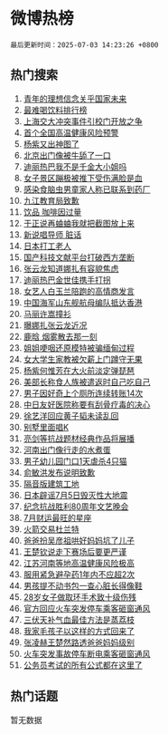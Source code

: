# 微博热榜

`最后更新时间：2025-07-03 14:23:26 +0800`

## 热门搜索

1. [青年的理想信念关乎国家未来](https://m.weibo.cn/search?containerid=100103type%3D1%26t%3D10%26q%3D%23%E9%9D%92%E5%B9%B4%E7%9A%84%E7%90%86%E6%83%B3%E4%BF%A1%E5%BF%B5%E5%85%B3%E4%B9%8E%E5%9B%BD%E5%AE%B6%E6%9C%AA%E6%9D%A5%23&stream_entry_id=51&isnewpage=1&extparam=seat%3D1%26q%3D%2523%25E9%259D%2592%25E5%25B9%25B4%25E7%259A%2584%25E7%2590%2586%25E6%2583%25B3%25E4%25BF%25A1%25E5%25BF%25B5%25E5%2585%25B3%25E4%25B9%258E%25E5%259B%25BD%25E5%25AE%25B6%25E6%259C%25AA%25E6%259D%25A5%2523%26stream_entry_id%3D51%26dgr%3D0%26pos%3D0%26filter_type%3Drealtimehot%26cate%3D10103%26c_type%3D51%26display_time%3D1751523805%26pre_seqid%3D175152380561101917881107)
1. [最难喝饮料排行榜](https://m.weibo.cn/search?containerid=100103type%3D1%26t%3D10%26q%3D%E6%9C%80%E9%9A%BE%E5%96%9D%E9%A5%AE%E6%96%99%E6%8E%92%E8%A1%8C%E6%A6%9C&stream_entry_id=31&isnewpage=1&extparam=seat%3D1%26filter_type%3Drealtimehot%26band_rank%3D1%26flag%3D2%26lcate%3D5001%26cate%3D5001%26q%3D%25E6%259C%2580%25E9%259A%25BE%25E5%2596%259D%25E9%25A5%25AE%25E6%2596%2599%25E6%258E%2592%25E8%25A1%258C%25E6%25A6%259C%26stream_entry_id%3D31%26dgr%3D0%26realpos%3D1%26c_type%3D31%26pos%3D0%26display_time%3D1751523805%26pre_seqid%3D175152380561101917881107)
1. [上海交大冲突事件引校门开放之争](https://m.weibo.cn/search?containerid=100103type%3D1%26t%3D10%26q%3D%23%E4%B8%8A%E6%B5%B7%E4%BA%A4%E5%A4%A7%E5%86%B2%E7%AA%81%E4%BA%8B%E4%BB%B6%E5%BC%95%E6%A0%A1%E9%97%A8%E5%BC%80%E6%94%BE%E4%B9%8B%E4%BA%89%23&stream_entry_id=31&isnewpage=1&extparam=seat%3D1%26filter_type%3Drealtimehot%26band_rank%3D2%26flag%3D1%26lcate%3D5001%26cate%3D5001%26q%3D%2523%25E4%25B8%258A%25E6%25B5%25B7%25E4%25BA%25A4%25E5%25A4%25A7%25E5%2586%25B2%25E7%25AA%2581%25E4%25BA%258B%25E4%25BB%25B6%25E5%25BC%2595%25E6%25A0%25A1%25E9%2597%25A8%25E5%25BC%2580%25E6%2594%25BE%25E4%25B9%258B%25E4%25BA%2589%2523%26stream_entry_id%3D31%26dgr%3D0%26realpos%3D2%26c_type%3D31%26pos%3D1%26display_time%3D1751523805%26pre_seqid%3D175152380561101917881107)
1. [首个全国高温健康风险预警](https://m.weibo.cn/search?containerid=100103type%3D1%26t%3D10%26q%3D%23%E9%A6%96%E4%B8%AA%E5%85%A8%E5%9B%BD%E9%AB%98%E6%B8%A9%E5%81%A5%E5%BA%B7%E9%A3%8E%E9%99%A9%E9%A2%84%E8%AD%A6%23&stream_entry_id=31&isnewpage=1&extparam=seat%3D1%26filter_type%3Drealtimehot%26band_rank%3D3%26flag%3D0%26lcate%3D5001%26cate%3D5001%26q%3D%2523%25E9%25A6%2596%25E4%25B8%25AA%25E5%2585%25A8%25E5%259B%25BD%25E9%25AB%2598%25E6%25B8%25A9%25E5%2581%25A5%25E5%25BA%25B7%25E9%25A3%258E%25E9%2599%25A9%25E9%25A2%2584%25E8%25AD%25A6%2523%26stream_entry_id%3D31%26dgr%3D0%26realpos%3D3%26c_type%3D31%26pos%3D2%26display_time%3D1751523805%26pre_seqid%3D175152380561101917881107)
1. [杨紫又出神图了](https://m.weibo.cn/search?containerid=100103type%3D1%26t%3D10%26q%3D%E6%9D%A8%E7%B4%AB%E5%8F%88%E5%87%BA%E7%A5%9E%E5%9B%BE%E4%BA%86&stream_entry_id=31&isnewpage=1&extparam=seat%3D1%26filter_type%3Drealtimehot%26band_rank%3D4%26flag%3D1%26lcate%3D5001%26cate%3D5001%26q%3D%25E6%259D%25A8%25E7%25B4%25AB%25E5%258F%2588%25E5%2587%25BA%25E7%25A5%259E%25E5%259B%25BE%25E4%25BA%2586%26stream_entry_id%3D31%26dgr%3D0%26realpos%3D4%26c_type%3D31%26pos%3D3%26display_time%3D1751523805%26pre_seqid%3D175152380561101917881107)
1. [北京出门像被牛舔了一口](https://m.weibo.cn/search?containerid=100103type%3D1%26t%3D10%26q%3D%23%E5%8C%97%E4%BA%AC%E5%87%BA%E9%97%A8%E5%83%8F%E8%A2%AB%E7%89%9B%E8%88%94%E4%BA%86%E4%B8%80%E5%8F%A3%23&stream_entry_id=31&isnewpage=1&extparam=seat%3D1%26filter_type%3Drealtimehot%26band_rank%3D5%26flag%3D2%26lcate%3D5001%26cate%3D5001%26q%3D%2523%25E5%258C%2597%25E4%25BA%25AC%25E5%2587%25BA%25E9%2597%25A8%25E5%2583%258F%25E8%25A2%25AB%25E7%2589%259B%25E8%2588%2594%25E4%25BA%2586%25E4%25B8%2580%25E5%258F%25A3%2523%26stream_entry_id%3D31%26dgr%3D0%26realpos%3D5%26c_type%3D31%26pos%3D4%26display_time%3D1751523805%26pre_seqid%3D175152380561101917881107)
1. [迪丽热巴我不是千金大小姐吗](https://m.weibo.cn/search?containerid=100103type%3D1%26t%3D10%26q%3D%23%E8%BF%AA%E4%B8%BD%E7%83%AD%E5%B7%B4%E6%88%91%E4%B8%8D%E6%98%AF%E5%8D%83%E9%87%91%E5%A4%A7%E5%B0%8F%E5%A7%90%E5%90%97%23&stream_entry_id=31&isnewpage=1&extparam=seat%3D1%26filter_type%3Drealtimehot%26band_rank%3D6%26flag%3D1%26lcate%3D5001%26cate%3D5001%26q%3D%2523%25E8%25BF%25AA%25E4%25B8%25BD%25E7%2583%25AD%25E5%25B7%25B4%25E6%2588%2591%25E4%25B8%258D%25E6%2598%25AF%25E5%258D%2583%25E9%2587%2591%25E5%25A4%25A7%25E5%25B0%258F%25E5%25A7%2590%25E5%2590%2597%2523%26stream_entry_id%3D31%26dgr%3D0%26realpos%3D6%26c_type%3D31%26pos%3D5%26display_time%3D1751523805%26pre_seqid%3D175152380561101917881107)
1. [女子景区蹦极被推下受伤满脸是血](https://m.weibo.cn/search?containerid=100103type%3D1%26t%3D10%26q%3D%23%E5%A5%B3%E5%AD%90%E6%99%AF%E5%8C%BA%E8%B9%A6%E6%9E%81%E8%A2%AB%E6%8E%A8%E4%B8%8B%E5%8F%97%E4%BC%A4%E6%BB%A1%E8%84%B8%E6%98%AF%E8%A1%80%23&stream_entry_id=31&isnewpage=1&extparam=seat%3D1%26filter_type%3Drealtimehot%26band_rank%3D7%26flag%3D0%26lcate%3D5001%26cate%3D5001%26q%3D%2523%25E5%25A5%25B3%25E5%25AD%2590%25E6%2599%25AF%25E5%258C%25BA%25E8%25B9%25A6%25E6%259E%2581%25E8%25A2%25AB%25E6%258E%25A8%25E4%25B8%258B%25E5%258F%2597%25E4%25BC%25A4%25E6%25BB%25A1%25E8%2584%25B8%25E6%2598%25AF%25E8%25A1%2580%2523%26stream_entry_id%3D31%26dgr%3D0%26realpos%3D7%26c_type%3D31%26pos%3D6%26display_time%3D1751523805%26pre_seqid%3D175152380561101917881107)
1. [感染食脑虫男童家人称已联系到药厂](https://m.weibo.cn/search?containerid=100103type%3D1%26t%3D10%26q%3D%23%E6%84%9F%E6%9F%93%E9%A3%9F%E8%84%91%E8%99%AB%E7%94%B7%E7%AB%A5%E5%AE%B6%E4%BA%BA%E7%A7%B0%E5%B7%B2%E8%81%94%E7%B3%BB%E5%88%B0%E8%8D%AF%E5%8E%82%23&stream_entry_id=31&isnewpage=1&extparam=seat%3D1%26filter_type%3Drealtimehot%26band_rank%3D8%26flag%3D1%26lcate%3D5001%26cate%3D5001%26q%3D%2523%25E6%2584%259F%25E6%259F%2593%25E9%25A3%259F%25E8%2584%2591%25E8%2599%25AB%25E7%2594%25B7%25E7%25AB%25A5%25E5%25AE%25B6%25E4%25BA%25BA%25E7%25A7%25B0%25E5%25B7%25B2%25E8%2581%2594%25E7%25B3%25BB%25E5%2588%25B0%25E8%258D%25AF%25E5%258E%2582%2523%26stream_entry_id%3D31%26dgr%3D0%26realpos%3D8%26c_type%3D31%26pos%3D7%26display_time%3D1751523805%26pre_seqid%3D175152380561101917881107)
1. [九江教育局致歉](https://m.weibo.cn/search?containerid=100103type%3D1%26t%3D10%26q%3D%23%E4%B9%9D%E6%B1%9F%E6%95%99%E8%82%B2%E5%B1%80%E8%87%B4%E6%AD%89%23&stream_entry_id=31&isnewpage=1&extparam=seat%3D1%26filter_type%3Drealtimehot%26band_rank%3D9%26flag%3D0%26lcate%3D5001%26cate%3D5001%26q%3D%2523%25E4%25B9%259D%25E6%25B1%259F%25E6%2595%2599%25E8%2582%25B2%25E5%25B1%2580%25E8%2587%25B4%25E6%25AD%2589%2523%26stream_entry_id%3D31%26dgr%3D0%26realpos%3D9%26c_type%3D31%26pos%3D8%26display_time%3D1751523805%26pre_seqid%3D175152380561101917881107)
1. [饮品 咖啡因过量](https://m.weibo.cn/search?containerid=100103type%3D1%26t%3D10%26q%3D%E9%A5%AE%E5%93%81+%E5%92%96%E5%95%A1%E5%9B%A0%E8%BF%87%E9%87%8F&stream_entry_id=31&isnewpage=1&extparam=seat%3D1%26filter_type%3Drealtimehot%26band_rank%3D10%26flag%3D0%26lcate%3D5001%26cate%3D5001%26q%3D%25E9%25A5%25AE%25E5%2593%2581%2520%25E5%2592%2596%25E5%2595%25A1%25E5%259B%25A0%25E8%25BF%2587%25E9%2587%258F%26stream_entry_id%3D31%26dgr%3D0%26realpos%3D10%26c_type%3D31%26pos%3D9%26display_time%3D1751523805%26pre_seqid%3D175152380561101917881107)
1. [于正说再蛐蛐我就把截图放上来](https://m.weibo.cn/search?containerid=100103type%3D1%26t%3D10%26q%3D%23%E4%BA%8E%E6%AD%A3%E8%AF%B4%E5%86%8D%E8%9B%90%E8%9B%90%E6%88%91%E5%B0%B1%E6%8A%8A%E6%88%AA%E5%9B%BE%E6%94%BE%E4%B8%8A%E6%9D%A5%23&stream_entry_id=31&isnewpage=1&extparam=seat%3D1%26filter_type%3Drealtimehot%26band_rank%3D11%26flag%3D1%26lcate%3D5001%26cate%3D5001%26q%3D%2523%25E4%25BA%258E%25E6%25AD%25A3%25E8%25AF%25B4%25E5%2586%258D%25E8%259B%2590%25E8%259B%2590%25E6%2588%2591%25E5%25B0%25B1%25E6%258A%258A%25E6%2588%25AA%25E5%259B%25BE%25E6%2594%25BE%25E4%25B8%258A%25E6%259D%25A5%2523%26stream_entry_id%3D31%26dgr%3D0%26realpos%3D11%26c_type%3D31%26pos%3D10%26display_time%3D1751523805%26pre_seqid%3D175152380561101917881107)
1. [新说唱导师 脏话](https://m.weibo.cn/search?containerid=100103type%3D1%26t%3D10%26q%3D%E6%96%B0%E8%AF%B4%E5%94%B1%E5%AF%BC%E5%B8%88+%E8%84%8F%E8%AF%9D&stream_entry_id=31&isnewpage=1&extparam=seat%3D1%26filter_type%3Drealtimehot%26band_rank%3D12%26flag%3D2%26lcate%3D5001%26cate%3D5001%26q%3D%25E6%2596%25B0%25E8%25AF%25B4%25E5%2594%25B1%25E5%25AF%25BC%25E5%25B8%2588%2520%25E8%2584%258F%25E8%25AF%259D%26stream_entry_id%3D31%26dgr%3D0%26realpos%3D12%26c_type%3D31%26pos%3D11%26display_time%3D1751523805%26pre_seqid%3D175152380561101917881107)
1. [日本打工老人](https://m.weibo.cn/search?containerid=100103type%3D1%26t%3D10%26q%3D%E6%97%A5%E6%9C%AC%E6%89%93%E5%B7%A5%E8%80%81%E4%BA%BA&stream_entry_id=31&isnewpage=1&extparam=seat%3D1%26filter_type%3Drealtimehot%26band_rank%3D13%26flag%3D1%26lcate%3D5001%26cate%3D5001%26q%3D%25E6%2597%25A5%25E6%259C%25AC%25E6%2589%2593%25E5%25B7%25A5%25E8%2580%2581%25E4%25BA%25BA%26stream_entry_id%3D31%26dgr%3D0%26realpos%3D13%26c_type%3D31%26pos%3D12%26display_time%3D1751523805%26pre_seqid%3D175152380561101917881107)
1. [国产科技文献平台打破西方垄断](https://m.weibo.cn/search?containerid=100103type%3D1%26t%3D10%26q%3D%23%E5%9B%BD%E4%BA%A7%E7%A7%91%E6%8A%80%E6%96%87%E7%8C%AE%E5%B9%B3%E5%8F%B0%E6%89%93%E7%A0%B4%E8%A5%BF%E6%96%B9%E5%9E%84%E6%96%AD%23&stream_entry_id=31&isnewpage=1&extparam=seat%3D1%26filter_type%3Drealtimehot%26band_rank%3D14%26flag%3D1%26lcate%3D5001%26cate%3D5001%26q%3D%2523%25E5%259B%25BD%25E4%25BA%25A7%25E7%25A7%2591%25E6%258A%2580%25E6%2596%2587%25E7%258C%25AE%25E5%25B9%25B3%25E5%258F%25B0%25E6%2589%2593%25E7%25A0%25B4%25E8%25A5%25BF%25E6%2596%25B9%25E5%259E%2584%25E6%2596%25AD%2523%26stream_entry_id%3D31%26dgr%3D0%26realpos%3D14%26c_type%3D31%26pos%3D13%26display_time%3D1751523805%26pre_seqid%3D175152380561101917881107)
1. [张云龙知道娜扎有容貌焦虑](https://m.weibo.cn/search?containerid=100103type%3D1%26t%3D10%26q%3D%23%E5%BC%A0%E4%BA%91%E9%BE%99%E7%9F%A5%E9%81%93%E5%A8%9C%E6%89%8E%E6%9C%89%E5%AE%B9%E8%B2%8C%E7%84%A6%E8%99%91%23&stream_entry_id=31&isnewpage=1&extparam=seat%3D1%26filter_type%3Drealtimehot%26band_rank%3D15%26flag%3D1%26lcate%3D5001%26cate%3D5001%26q%3D%2523%25E5%25BC%25A0%25E4%25BA%2591%25E9%25BE%2599%25E7%259F%25A5%25E9%2581%2593%25E5%25A8%259C%25E6%2589%258E%25E6%259C%2589%25E5%25AE%25B9%25E8%25B2%258C%25E7%2584%25A6%25E8%2599%2591%2523%26stream_entry_id%3D31%26dgr%3D0%26realpos%3D15%26c_type%3D31%26pos%3D14%26display_time%3D1751523805%26pre_seqid%3D175152380561101917881107)
1. [迪丽热巴金世佳携手打拐](https://m.weibo.cn/search?containerid=100103type%3D1%26t%3D10%26q%3D%23%E8%BF%AA%E4%B8%BD%E7%83%AD%E5%B7%B4%E9%87%91%E4%B8%96%E4%BD%B3%E6%90%BA%E6%89%8B%E6%89%93%E6%8B%90%23&stream_entry_id=31&isnewpage=1&extparam=seat%3D1%26filter_type%3Drealtimehot%26band_rank%3D16%26flag%3D1%26lcate%3D5001%26cate%3D5001%26q%3D%2523%25E8%25BF%25AA%25E4%25B8%25BD%25E7%2583%25AD%25E5%25B7%25B4%25E9%2587%2591%25E4%25B8%2596%25E4%25BD%25B3%25E6%2590%25BA%25E6%2589%258B%25E6%2589%2593%25E6%258B%2590%2523%26stream_entry_id%3D31%26dgr%3D0%26realpos%3D16%26c_type%3D31%26pos%3D15%26display_time%3D1751523805%26pre_seqid%3D175152380561101917881107)
1. [女艺人白玉兰陪跑的高情商发言](https://m.weibo.cn/search?containerid=100103type%3D1%26t%3D10%26q%3D%E5%A5%B3%E8%89%BA%E4%BA%BA%E7%99%BD%E7%8E%89%E5%85%B0%E9%99%AA%E8%B7%91%E7%9A%84%E9%AB%98%E6%83%85%E5%95%86%E5%8F%91%E8%A8%80&stream_entry_id=31&isnewpage=1&extparam=seat%3D1%26filter_type%3Drealtimehot%26band_rank%3D17%26flag%3D1%26lcate%3D5001%26cate%3D5001%26q%3D%25E5%25A5%25B3%25E8%2589%25BA%25E4%25BA%25BA%25E7%2599%25BD%25E7%258E%2589%25E5%2585%25B0%25E9%2599%25AA%25E8%25B7%2591%25E7%259A%2584%25E9%25AB%2598%25E6%2583%2585%25E5%2595%2586%25E5%258F%2591%25E8%25A8%2580%26stream_entry_id%3D31%26dgr%3D0%26realpos%3D17%26c_type%3D31%26pos%3D16%26display_time%3D1751523805%26pre_seqid%3D175152380561101917881107)
1. [中国海军山东舰航母编队抵达香港](https://m.weibo.cn/search?containerid=100103type%3D1%26t%3D10%26q%3D%23%E4%B8%AD%E5%9B%BD%E6%B5%B7%E5%86%9B%E5%B1%B1%E4%B8%9C%E8%88%B0%E8%88%AA%E6%AF%8D%E7%BC%96%E9%98%9F%E6%8A%B5%E8%BE%BE%E9%A6%99%E6%B8%AF%23&stream_entry_id=31&isnewpage=1&extparam=seat%3D1%26filter_type%3Drealtimehot%26band_rank%3D18%26flag%3D0%26lcate%3D5001%26cate%3D5001%26q%3D%2523%25E4%25B8%25AD%25E5%259B%25BD%25E6%25B5%25B7%25E5%2586%259B%25E5%25B1%25B1%25E4%25B8%259C%25E8%2588%25B0%25E8%2588%25AA%25E6%25AF%258D%25E7%25BC%2596%25E9%2598%259F%25E6%258A%25B5%25E8%25BE%25BE%25E9%25A6%2599%25E6%25B8%25AF%2523%26stream_entry_id%3D31%26dgr%3D0%26realpos%3D18%26c_type%3D31%26pos%3D17%26display_time%3D1751523805%26pre_seqid%3D175152380561101917881107)
1. [马丽许嵩撞衫](https://m.weibo.cn/search?containerid=100103type%3D1%26t%3D10%26q%3D%23%E9%A9%AC%E4%B8%BD%E8%AE%B8%E5%B5%A9%E6%92%9E%E8%A1%AB%23&stream_entry_id=31&isnewpage=1&extparam=seat%3D1%26filter_type%3Drealtimehot%26band_rank%3D19%26flag%3D1%26lcate%3D5001%26cate%3D5001%26q%3D%2523%25E9%25A9%25AC%25E4%25B8%25BD%25E8%25AE%25B8%25E5%25B5%25A9%25E6%2592%259E%25E8%25A1%25AB%2523%26stream_entry_id%3D31%26dgr%3D0%26realpos%3D19%26c_type%3D31%26pos%3D18%26display_time%3D1751523805%26pre_seqid%3D175152380561101917881107)
1. [曝娜扎张云龙近况](https://m.weibo.cn/search?containerid=100103type%3D1%26t%3D10%26q%3D%23%E6%9B%9D%E5%A8%9C%E6%89%8E%E5%BC%A0%E4%BA%91%E9%BE%99%E8%BF%91%E5%86%B5%23&stream_entry_id=31&isnewpage=1&extparam=seat%3D1%26filter_type%3Drealtimehot%26band_rank%3D20%26flag%3D2%26lcate%3D5001%26cate%3D5001%26q%3D%2523%25E6%259B%259D%25E5%25A8%259C%25E6%2589%258E%25E5%25BC%25A0%25E4%25BA%2591%25E9%25BE%2599%25E8%25BF%2591%25E5%2586%25B5%2523%26stream_entry_id%3D31%26dgr%3D0%26realpos%3D20%26c_type%3D31%26pos%3D19%26display_time%3D1751523805%26pre_seqid%3D175152380561101917881107)
1. [鹿晗 烟雾散去那一刻](https://m.weibo.cn/search?containerid=100103type%3D1%26t%3D10%26q%3D%E9%B9%BF%E6%99%97+%E7%83%9F%E9%9B%BE%E6%95%A3%E5%8E%BB%E9%82%A3%E4%B8%80%E5%88%BB&stream_entry_id=31&isnewpage=1&extparam=seat%3D1%26filter_type%3Drealtimehot%26band_rank%3D21%26flag%3D1%26lcate%3D5001%26cate%3D5001%26q%3D%25E9%25B9%25BF%25E6%2599%2597%2520%25E7%2583%259F%25E9%259B%25BE%25E6%2595%25A3%25E5%258E%25BB%25E9%2582%25A3%25E4%25B8%2580%25E5%2588%25BB%26stream_entry_id%3D31%26dgr%3D0%26realpos%3D21%26c_type%3D31%26pos%3D20%26display_time%3D1751523805%26pre_seqid%3D175152380561101917881107)
1. [姐姐哽咽还原模特被骗缅甸过程](https://m.weibo.cn/search?containerid=100103type%3D1%26t%3D10%26q%3D%23%E5%A7%90%E5%A7%90%E5%93%BD%E5%92%BD%E8%BF%98%E5%8E%9F%E6%A8%A1%E7%89%B9%E8%A2%AB%E9%AA%97%E7%BC%85%E7%94%B8%E8%BF%87%E7%A8%8B%23&stream_entry_id=31&isnewpage=1&extparam=seat%3D1%26filter_type%3Drealtimehot%26band_rank%3D22%26flag%3D1%26lcate%3D5001%26cate%3D5001%26q%3D%2523%25E5%25A7%2590%25E5%25A7%2590%25E5%2593%25BD%25E5%2592%25BD%25E8%25BF%2598%25E5%258E%259F%25E6%25A8%25A1%25E7%2589%25B9%25E8%25A2%25AB%25E9%25AA%2597%25E7%25BC%2585%25E7%2594%25B8%25E8%25BF%2587%25E7%25A8%258B%2523%26stream_entry_id%3D31%26dgr%3D0%26realpos%3D22%26c_type%3D31%26pos%3D21%26display_time%3D1751523805%26pre_seqid%3D175152380561101917881107)
1. [女大学生家教被欠薪上门蹲守无果](https://m.weibo.cn/search?containerid=100103type%3D1%26t%3D10%26q%3D%23%E5%A5%B3%E5%A4%A7%E5%AD%A6%E7%94%9F%E5%AE%B6%E6%95%99%E8%A2%AB%E6%AC%A0%E8%96%AA%E4%B8%8A%E9%97%A8%E8%B9%B2%E5%AE%88%E6%97%A0%E6%9E%9C%23&stream_entry_id=31&isnewpage=1&extparam=seat%3D1%26filter_type%3Drealtimehot%26band_rank%3D23%26flag%3D1%26lcate%3D5001%26cate%3D5001%26q%3D%2523%25E5%25A5%25B3%25E5%25A4%25A7%25E5%25AD%25A6%25E7%2594%259F%25E5%25AE%25B6%25E6%2595%2599%25E8%25A2%25AB%25E6%25AC%25A0%25E8%2596%25AA%25E4%25B8%258A%25E9%2597%25A8%25E8%25B9%25B2%25E5%25AE%2588%25E6%2597%25A0%25E6%259E%259C%2523%26stream_entry_id%3D31%26dgr%3D0%26realpos%3D23%26c_type%3D31%26pos%3D22%26display_time%3D1751523805%26pre_seqid%3D175152380561101917881107)
1. [杨紫何惟芳在大火前淡定弹琵琶](https://m.weibo.cn/search?containerid=100103type%3D1%26t%3D10%26q%3D%23%E6%9D%A8%E7%B4%AB%E4%BD%95%E6%83%9F%E8%8A%B3%E5%9C%A8%E5%A4%A7%E7%81%AB%E5%89%8D%E6%B7%A1%E5%AE%9A%E5%BC%B9%E7%90%B5%E7%90%B6%23&stream_entry_id=31&isnewpage=1&extparam=seat%3D1%26filter_type%3Drealtimehot%26band_rank%3D24%26flag%3D1%26lcate%3D5001%26cate%3D5001%26q%3D%2523%25E6%259D%25A8%25E7%25B4%25AB%25E4%25BD%2595%25E6%2583%259F%25E8%258A%25B3%25E5%259C%25A8%25E5%25A4%25A7%25E7%2581%25AB%25E5%2589%258D%25E6%25B7%25A1%25E5%25AE%259A%25E5%25BC%25B9%25E7%2590%25B5%25E7%2590%25B6%2523%26stream_entry_id%3D31%26dgr%3D0%26realpos%3D24%26c_type%3D31%26pos%3D23%26display_time%3D1751523805%26pre_seqid%3D175152380561101917881107)
1. [美部长称食人族被遣返时自己吃自己](https://m.weibo.cn/search?containerid=100103type%3D1%26t%3D10%26q%3D%23%E7%BE%8E%E9%83%A8%E9%95%BF%E7%A7%B0%E9%A3%9F%E4%BA%BA%E6%97%8F%E8%A2%AB%E9%81%A3%E8%BF%94%E6%97%B6%E8%87%AA%E5%B7%B1%E5%90%83%E8%87%AA%E5%B7%B1%23&stream_entry_id=31&isnewpage=1&extparam=seat%3D1%26filter_type%3Drealtimehot%26band_rank%3D25%26flag%3D1%26lcate%3D5001%26cate%3D5001%26q%3D%2523%25E7%25BE%258E%25E9%2583%25A8%25E9%2595%25BF%25E7%25A7%25B0%25E9%25A3%259F%25E4%25BA%25BA%25E6%2597%258F%25E8%25A2%25AB%25E9%2581%25A3%25E8%25BF%2594%25E6%2597%25B6%25E8%2587%25AA%25E5%25B7%25B1%25E5%2590%2583%25E8%2587%25AA%25E5%25B7%25B1%2523%26stream_entry_id%3D31%26dgr%3D0%26realpos%3D25%26c_type%3D31%26pos%3D24%26display_time%3D1751523805%26pre_seqid%3D175152380561101917881107)
1. [男子因好奇上个厕所连续转账14次](https://m.weibo.cn/search?containerid=100103type%3D1%26t%3D10%26q%3D%23%E7%94%B7%E5%AD%90%E5%9B%A0%E5%A5%BD%E5%A5%87%E4%B8%8A%E4%B8%AA%E5%8E%95%E6%89%80%E8%BF%9E%E7%BB%AD%E8%BD%AC%E8%B4%A614%E6%AC%A1%23&stream_entry_id=31&isnewpage=1&extparam=seat%3D1%26filter_type%3Drealtimehot%26band_rank%3D26%26flag%3D0%26lcate%3D5001%26cate%3D5001%26q%3D%2523%25E7%2594%25B7%25E5%25AD%2590%25E5%259B%25A0%25E5%25A5%25BD%25E5%25A5%2587%25E4%25B8%258A%25E4%25B8%25AA%25E5%258E%2595%25E6%2589%2580%25E8%25BF%259E%25E7%25BB%25AD%25E8%25BD%25AC%25E8%25B4%25A614%25E6%25AC%25A1%2523%26stream_entry_id%3D31%26dgr%3D0%26realpos%3D26%26c_type%3D31%26pos%3D25%26display_time%3D1751523805%26pre_seqid%3D175152380561101917881107)
1. [中日友好医院称要有刮骨疗毒的决心](https://m.weibo.cn/search?containerid=100103type%3D1%26t%3D10%26q%3D%23%E4%B8%AD%E6%97%A5%E5%8F%8B%E5%A5%BD%E5%8C%BB%E9%99%A2%E7%A7%B0%E8%A6%81%E6%9C%89%E5%88%AE%E9%AA%A8%E7%96%97%E6%AF%92%E7%9A%84%E5%86%B3%E5%BF%83%23&stream_entry_id=31&isnewpage=1&extparam=seat%3D1%26filter_type%3Drealtimehot%26band_rank%3D27%26flag%3D0%26lcate%3D5001%26cate%3D5001%26q%3D%2523%25E4%25B8%25AD%25E6%2597%25A5%25E5%258F%258B%25E5%25A5%25BD%25E5%258C%25BB%25E9%2599%25A2%25E7%25A7%25B0%25E8%25A6%2581%25E6%259C%2589%25E5%2588%25AE%25E9%25AA%25A8%25E7%2596%2597%25E6%25AF%2592%25E7%259A%2584%25E5%2586%25B3%25E5%25BF%2583%2523%26stream_entry_id%3D31%26dgr%3D0%26realpos%3D27%26c_type%3D31%26pos%3D26%26display_time%3D1751523805%26pre_seqid%3D175152380561101917881107)
1. [徐艺洋回应黄子韬未读乱回](https://m.weibo.cn/search?containerid=100103type%3D1%26t%3D10%26q%3D%23%E5%BE%90%E8%89%BA%E6%B4%8B%E5%9B%9E%E5%BA%94%E9%BB%84%E5%AD%90%E9%9F%AC%E6%9C%AA%E8%AF%BB%E4%B9%B1%E5%9B%9E%23&stream_entry_id=31&isnewpage=1&extparam=seat%3D1%26filter_type%3Drealtimehot%26band_rank%3D28%26flag%3D0%26lcate%3D5001%26cate%3D5001%26q%3D%2523%25E5%25BE%2590%25E8%2589%25BA%25E6%25B4%258B%25E5%259B%259E%25E5%25BA%2594%25E9%25BB%2584%25E5%25AD%2590%25E9%259F%25AC%25E6%259C%25AA%25E8%25AF%25BB%25E4%25B9%25B1%25E5%259B%259E%2523%26stream_entry_id%3D31%26dgr%3D0%26realpos%3D28%26c_type%3D31%26pos%3D27%26display_time%3D1751523805%26pre_seqid%3D175152380561101917881107)
1. [别墅里面唱K](https://m.weibo.cn/search?containerid=100103type%3D1%26t%3D10%26q%3D%E5%88%AB%E5%A2%85%E9%87%8C%E9%9D%A2%E5%94%B1K&stream_entry_id=31&isnewpage=1&extparam=seat%3D1%26filter_type%3Drealtimehot%26band_rank%3D29%26flag%3D0%26lcate%3D5001%26cate%3D5001%26q%3D%25E5%2588%25AB%25E5%25A2%2585%25E9%2587%258C%25E9%259D%25A2%25E5%2594%25B1K%26stream_entry_id%3D31%26dgr%3D0%26realpos%3D29%26c_type%3D31%26pos%3D28%26display_time%3D1751523805%26pre_seqid%3D175152380561101917881107)
1. [亮剑等抗战题材经典作品将展播](https://m.weibo.cn/search?containerid=100103type%3D1%26t%3D10%26q%3D%23%E4%BA%AE%E5%89%91%E7%AD%89%E6%8A%97%E6%88%98%E9%A2%98%E6%9D%90%E7%BB%8F%E5%85%B8%E4%BD%9C%E5%93%81%E5%B0%86%E5%B1%95%E6%92%AD%23&stream_entry_id=31&isnewpage=1&extparam=seat%3D1%26filter_type%3Drealtimehot%26band_rank%3D30%26flag%3D0%26lcate%3D5001%26cate%3D5001%26q%3D%2523%25E4%25BA%25AE%25E5%2589%2591%25E7%25AD%2589%25E6%258A%2597%25E6%2588%2598%25E9%25A2%2598%25E6%259D%2590%25E7%25BB%258F%25E5%2585%25B8%25E4%25BD%259C%25E5%2593%2581%25E5%25B0%2586%25E5%25B1%2595%25E6%2592%25AD%2523%26stream_entry_id%3D31%26dgr%3D0%26realpos%3D30%26c_type%3D31%26pos%3D29%26display_time%3D1751523805%26pre_seqid%3D175152380561101917881107)
1. [河南出门像行走的水煮蛋](https://m.weibo.cn/search?containerid=100103type%3D1%26t%3D10%26q%3D%23%E6%B2%B3%E5%8D%97%E5%87%BA%E9%97%A8%E5%83%8F%E8%A1%8C%E8%B5%B0%E7%9A%84%E6%B0%B4%E7%85%AE%E8%9B%8B%23&stream_entry_id=31&isnewpage=1&extparam=seat%3D1%26filter_type%3Drealtimehot%26band_rank%3D31%26flag%3D1%26lcate%3D5001%26cate%3D5001%26q%3D%2523%25E6%25B2%25B3%25E5%258D%2597%25E5%2587%25BA%25E9%2597%25A8%25E5%2583%258F%25E8%25A1%258C%25E8%25B5%25B0%25E7%259A%2584%25E6%25B0%25B4%25E7%2585%25AE%25E8%259B%258B%2523%26stream_entry_id%3D31%26dgr%3D0%26realpos%3D31%26c_type%3D31%26pos%3D30%26display_time%3D1751523805%26pre_seqid%3D175152380561101917881107)
1. [男子幼儿园门口1天虐杀4只猫](https://m.weibo.cn/search?containerid=100103type%3D1%26t%3D10%26q%3D%23%E7%94%B7%E5%AD%90%E5%B9%BC%E5%84%BF%E5%9B%AD%E9%97%A8%E5%8F%A31%E5%A4%A9%E8%99%90%E6%9D%804%E5%8F%AA%E7%8C%AB%23&stream_entry_id=31&isnewpage=1&extparam=seat%3D1%26filter_type%3Drealtimehot%26band_rank%3D32%26flag%3D1%26lcate%3D5001%26cate%3D5001%26q%3D%2523%25E7%2594%25B7%25E5%25AD%2590%25E5%25B9%25BC%25E5%2584%25BF%25E5%259B%25AD%25E9%2597%25A8%25E5%258F%25A31%25E5%25A4%25A9%25E8%2599%2590%25E6%259D%25804%25E5%258F%25AA%25E7%258C%25AB%2523%26stream_entry_id%3D31%26dgr%3D0%26realpos%3D32%26c_type%3D31%26pos%3D31%26display_time%3D1751523805%26pre_seqid%3D175152380561101917881107)
1. [俞敏洪发布说明致歉](https://m.weibo.cn/search?containerid=100103type%3D1%26t%3D10%26q%3D%23%E4%BF%9E%E6%95%8F%E6%B4%AA%E5%8F%91%E5%B8%83%E8%AF%B4%E6%98%8E%E8%87%B4%E6%AD%89%23&stream_entry_id=31&isnewpage=1&extparam=seat%3D1%26filter_type%3Drealtimehot%26band_rank%3D33%26flag%3D1%26lcate%3D5001%26cate%3D5001%26q%3D%2523%25E4%25BF%259E%25E6%2595%258F%25E6%25B4%25AA%25E5%258F%2591%25E5%25B8%2583%25E8%25AF%25B4%25E6%2598%258E%25E8%2587%25B4%25E6%25AD%2589%2523%26stream_entry_id%3D31%26dgr%3D0%26realpos%3D33%26c_type%3D31%26pos%3D32%26display_time%3D1751523805%26pre_seqid%3D175152380561101917881107)
1. [隔音版建筑工地](https://m.weibo.cn/search?containerid=100103type%3D1%26t%3D10%26q%3D%E9%9A%94%E9%9F%B3%E7%89%88%E5%BB%BA%E7%AD%91%E5%B7%A5%E5%9C%B0&stream_entry_id=31&isnewpage=1&extparam=seat%3D1%26filter_type%3Drealtimehot%26band_rank%3D34%26flag%3D1%26lcate%3D5001%26cate%3D5001%26q%3D%25E9%259A%2594%25E9%259F%25B3%25E7%2589%2588%25E5%25BB%25BA%25E7%25AD%2591%25E5%25B7%25A5%25E5%259C%25B0%26stream_entry_id%3D31%26dgr%3D0%26realpos%3D34%26c_type%3D31%26pos%3D33%26display_time%3D1751523805%26pre_seqid%3D175152380561101917881107)
1. [日本辟谣7月5日毁灭性大地震](https://m.weibo.cn/search?containerid=100103type%3D1%26t%3D10%26q%3D%23%E6%97%A5%E6%9C%AC%E8%BE%9F%E8%B0%A37%E6%9C%885%E6%97%A5%E6%AF%81%E7%81%AD%E6%80%A7%E5%A4%A7%E5%9C%B0%E9%9C%87%23&stream_entry_id=31&isnewpage=1&extparam=seat%3D1%26filter_type%3Drealtimehot%26band_rank%3D35%26flag%3D1%26lcate%3D5001%26cate%3D5001%26q%3D%2523%25E6%2597%25A5%25E6%259C%25AC%25E8%25BE%259F%25E8%25B0%25A37%25E6%259C%25885%25E6%2597%25A5%25E6%25AF%2581%25E7%2581%25AD%25E6%2580%25A7%25E5%25A4%25A7%25E5%259C%25B0%25E9%259C%2587%2523%26stream_entry_id%3D31%26dgr%3D0%26realpos%3D35%26c_type%3D31%26pos%3D34%26display_time%3D1751523805%26pre_seqid%3D175152380561101917881107)
1. [纪念抗战胜利80周年文艺晚会](https://m.weibo.cn/search?containerid=100103type%3D1%26t%3D10%26q%3D%23%E7%BA%AA%E5%BF%B5%E6%8A%97%E6%88%98%E8%83%9C%E5%88%A980%E5%91%A8%E5%B9%B4%E6%96%87%E8%89%BA%E6%99%9A%E4%BC%9A%23&stream_entry_id=31&isnewpage=1&extparam=seat%3D1%26filter_type%3Drealtimehot%26band_rank%3D36%26flag%3D0%26lcate%3D5001%26cate%3D5001%26q%3D%2523%25E7%25BA%25AA%25E5%25BF%25B5%25E6%258A%2597%25E6%2588%2598%25E8%2583%259C%25E5%2588%25A980%25E5%2591%25A8%25E5%25B9%25B4%25E6%2596%2587%25E8%2589%25BA%25E6%2599%259A%25E4%25BC%259A%2523%26stream_entry_id%3D31%26dgr%3D0%26realpos%3D36%26c_type%3D31%26pos%3D35%26display_time%3D1751523805%26pre_seqid%3D175152380561101917881107)
1. [7月财运最旺的星座](https://m.weibo.cn/search?containerid=100103type%3D1%26t%3D10%26q%3D%237%E6%9C%88%E8%B4%A2%E8%BF%90%E6%9C%80%E6%97%BA%E7%9A%84%E6%98%9F%E5%BA%A7%23&stream_entry_id=31&isnewpage=1&extparam=seat%3D1%26filter_type%3Drealtimehot%26band_rank%3D37%26flag%3D0%26lcate%3D5001%26cate%3D5001%26q%3D%25237%25E6%259C%2588%25E8%25B4%25A2%25E8%25BF%2590%25E6%259C%2580%25E6%2597%25BA%25E7%259A%2584%25E6%2598%259F%25E5%25BA%25A7%2523%26stream_entry_id%3D31%26dgr%3D0%26realpos%3D37%26c_type%3D31%26pos%3D36%26display_time%3D1751523805%26pre_seqid%3D175152380561101917881107)
1. [火箭交易杜兰特](https://m.weibo.cn/search?containerid=100103type%3D1%26t%3D10%26q%3D%E7%81%AB%E7%AE%AD%E4%BA%A4%E6%98%93%E6%9D%9C%E5%85%B0%E7%89%B9&stream_entry_id=31&isnewpage=1&extparam=seat%3D1%26filter_type%3Drealtimehot%26band_rank%3D38%26flag%3D0%26lcate%3D5001%26cate%3D5001%26q%3D%25E7%2581%25AB%25E7%25AE%25AD%25E4%25BA%25A4%25E6%2598%2593%25E6%259D%259C%25E5%2585%25B0%25E7%2589%25B9%26stream_entry_id%3D31%26dgr%3D0%26realpos%3D38%26c_type%3D31%26pos%3D37%26display_time%3D1751523805%26pre_seqid%3D175152380561101917881107)
1. [爸爸扮吴彦祖哄好妈妈坑了儿子](https://m.weibo.cn/search?containerid=100103type%3D1%26t%3D10%26q%3D%E7%88%B8%E7%88%B8%E6%89%AE%E5%90%B4%E5%BD%A6%E7%A5%96%E5%93%84%E5%A5%BD%E5%A6%88%E5%A6%88%E5%9D%91%E4%BA%86%E5%84%BF%E5%AD%90&stream_entry_id=31&isnewpage=1&extparam=seat%3D1%26filter_type%3Drealtimehot%26band_rank%3D39%26flag%3D1%26lcate%3D5001%26cate%3D5001%26q%3D%25E7%2588%25B8%25E7%2588%25B8%25E6%2589%25AE%25E5%2590%25B4%25E5%25BD%25A6%25E7%25A5%2596%25E5%2593%2584%25E5%25A5%25BD%25E5%25A6%2588%25E5%25A6%2588%25E5%259D%2591%25E4%25BA%2586%25E5%2584%25BF%25E5%25AD%2590%26stream_entry_id%3D31%26dgr%3D0%26realpos%3D39%26c_type%3D31%26pos%3D38%26display_time%3D1751523805%26pre_seqid%3D175152380561101917881107)
1. [王楚钦说走下赛场后要更严谨](https://m.weibo.cn/search?containerid=100103type%3D1%26t%3D10%26q%3D%E7%8E%8B%E6%A5%9A%E9%92%A6%E8%AF%B4%E8%B5%B0%E4%B8%8B%E8%B5%9B%E5%9C%BA%E5%90%8E%E8%A6%81%E6%9B%B4%E4%B8%A5%E8%B0%A8&stream_entry_id=31&isnewpage=1&extparam=seat%3D1%26filter_type%3Drealtimehot%26band_rank%3D40%26flag%3D1%26lcate%3D5001%26cate%3D5001%26q%3D%25E7%258E%258B%25E6%25A5%259A%25E9%2592%25A6%25E8%25AF%25B4%25E8%25B5%25B0%25E4%25B8%258B%25E8%25B5%259B%25E5%259C%25BA%25E5%2590%258E%25E8%25A6%2581%25E6%259B%25B4%25E4%25B8%25A5%25E8%25B0%25A8%26stream_entry_id%3D31%26dgr%3D0%26realpos%3D40%26c_type%3D31%26pos%3D39%26display_time%3D1751523805%26pre_seqid%3D175152380561101917881107)
1. [江苏河南等地高温健康风险极高](https://m.weibo.cn/search?containerid=100103type%3D1%26t%3D10%26q%3D%23%E6%B1%9F%E8%8B%8F%E6%B2%B3%E5%8D%97%E7%AD%89%E5%9C%B0%E9%AB%98%E6%B8%A9%E5%81%A5%E5%BA%B7%E9%A3%8E%E9%99%A9%E6%9E%81%E9%AB%98%23&stream_entry_id=31&isnewpage=1&extparam=seat%3D1%26filter_type%3Drealtimehot%26band_rank%3D41%26flag%3D1%26lcate%3D5001%26cate%3D5001%26q%3D%2523%25E6%25B1%259F%25E8%258B%258F%25E6%25B2%25B3%25E5%258D%2597%25E7%25AD%2589%25E5%259C%25B0%25E9%25AB%2598%25E6%25B8%25A9%25E5%2581%25A5%25E5%25BA%25B7%25E9%25A3%258E%25E9%2599%25A9%25E6%259E%2581%25E9%25AB%2598%2523%26stream_entry_id%3D31%26dgr%3D0%26realpos%3D41%26c_type%3D31%26pos%3D40%26display_time%3D1751523805%26pre_seqid%3D175152380561101917881107)
1. [服用紧急避孕药1年内不应超2次](https://m.weibo.cn/search?containerid=100103type%3D1%26t%3D10%26q%3D%23%E6%9C%8D%E7%94%A8%E7%B4%A7%E6%80%A5%E9%81%BF%E5%AD%95%E8%8D%AF1%E5%B9%B4%E5%86%85%E4%B8%8D%E5%BA%94%E8%B6%852%E6%AC%A1%23&stream_entry_id=31&isnewpage=1&extparam=seat%3D1%26filter_type%3Drealtimehot%26band_rank%3D42%26flag%3D1%26lcate%3D5001%26cate%3D5001%26q%3D%2523%25E6%259C%258D%25E7%2594%25A8%25E7%25B4%25A7%25E6%2580%25A5%25E9%2581%25BF%25E5%25AD%2595%25E8%258D%25AF1%25E5%25B9%25B4%25E5%2586%2585%25E4%25B8%258D%25E5%25BA%2594%25E8%25B6%25852%25E6%25AC%25A1%2523%26stream_entry_id%3D31%26dgr%3D0%26realpos%3D42%26c_type%3D31%26pos%3D41%26display_time%3D1751523805%26pre_seqid%3D175152380561101917881107)
1. [男孩提不动书包一查心脏长得像鞋](https://m.weibo.cn/search?containerid=100103type%3D1%26t%3D10%26q%3D%23%E7%94%B7%E5%AD%A9%E6%8F%90%E4%B8%8D%E5%8A%A8%E4%B9%A6%E5%8C%85%E4%B8%80%E6%9F%A5%E5%BF%83%E8%84%8F%E9%95%BF%E5%BE%97%E5%83%8F%E9%9E%8B%23&stream_entry_id=31&isnewpage=1&extparam=seat%3D1%26filter_type%3Drealtimehot%26band_rank%3D43%26flag%3D1%26lcate%3D5001%26cate%3D5001%26q%3D%2523%25E7%2594%25B7%25E5%25AD%25A9%25E6%258F%2590%25E4%25B8%258D%25E5%258A%25A8%25E4%25B9%25A6%25E5%258C%2585%25E4%25B8%2580%25E6%259F%25A5%25E5%25BF%2583%25E8%2584%258F%25E9%2595%25BF%25E5%25BE%2597%25E5%2583%258F%25E9%259E%258B%2523%26stream_entry_id%3D31%26dgr%3D0%26realpos%3D43%26c_type%3D31%26pos%3D42%26display_time%3D1751523805%26pre_seqid%3D175152380561101917881107)
1. [28岁女子做取环手术致十级伤残](https://m.weibo.cn/search?containerid=100103type%3D1%26t%3D10%26q%3D%2328%E5%B2%81%E5%A5%B3%E5%AD%90%E5%81%9A%E5%8F%96%E7%8E%AF%E6%89%8B%E6%9C%AF%E8%87%B4%E5%8D%81%E7%BA%A7%E4%BC%A4%E6%AE%8B%23&stream_entry_id=31&isnewpage=1&extparam=seat%3D1%26filter_type%3Drealtimehot%26band_rank%3D44%26flag%3D0%26lcate%3D5001%26cate%3D5001%26q%3D%252328%25E5%25B2%2581%25E5%25A5%25B3%25E5%25AD%2590%25E5%2581%259A%25E5%258F%2596%25E7%258E%25AF%25E6%2589%258B%25E6%259C%25AF%25E8%2587%25B4%25E5%258D%2581%25E7%25BA%25A7%25E4%25BC%25A4%25E6%25AE%258B%2523%26stream_entry_id%3D31%26dgr%3D0%26realpos%3D44%26c_type%3D31%26pos%3D43%26display_time%3D1751523805%26pre_seqid%3D175152380561101917881107)
1. [官方回应火车突发停车乘客砸窗通风](https://m.weibo.cn/search?containerid=100103type%3D1%26t%3D10%26q%3D%23%E5%AE%98%E6%96%B9%E5%9B%9E%E5%BA%94%E7%81%AB%E8%BD%A6%E7%AA%81%E5%8F%91%E5%81%9C%E8%BD%A6%E4%B9%98%E5%AE%A2%E7%A0%B8%E7%AA%97%E9%80%9A%E9%A3%8E%23&stream_entry_id=31&isnewpage=1&extparam=seat%3D1%26filter_type%3Drealtimehot%26band_rank%3D45%26flag%3D1%26lcate%3D5001%26cate%3D5001%26q%3D%2523%25E5%25AE%2598%25E6%2596%25B9%25E5%259B%259E%25E5%25BA%2594%25E7%2581%25AB%25E8%25BD%25A6%25E7%25AA%2581%25E5%258F%2591%25E5%2581%259C%25E8%25BD%25A6%25E4%25B9%2598%25E5%25AE%25A2%25E7%25A0%25B8%25E7%25AA%2597%25E9%2580%259A%25E9%25A3%258E%2523%26stream_entry_id%3D31%26dgr%3D0%26realpos%3D45%26c_type%3D31%26pos%3D44%26display_time%3D1751523805%26pre_seqid%3D175152380561101917881107)
1. [三伏天补气血最佳方法是蒸荔枝](https://m.weibo.cn/search?containerid=100103type%3D1%26t%3D10%26q%3D%E4%B8%89%E4%BC%8F%E5%A4%A9%E8%A1%A5%E6%B0%94%E8%A1%80%E6%9C%80%E4%BD%B3%E6%96%B9%E6%B3%95%E6%98%AF%E8%92%B8%E8%8D%94%E6%9E%9D&stream_entry_id=31&isnewpage=1&extparam=seat%3D1%26filter_type%3Drealtimehot%26band_rank%3D46%26flag%3D0%26lcate%3D5001%26cate%3D5001%26q%3D%25E4%25B8%2589%25E4%25BC%258F%25E5%25A4%25A9%25E8%25A1%25A5%25E6%25B0%2594%25E8%25A1%2580%25E6%259C%2580%25E4%25BD%25B3%25E6%2596%25B9%25E6%25B3%2595%25E6%2598%25AF%25E8%2592%25B8%25E8%258D%2594%25E6%259E%259D%26stream_entry_id%3D31%26dgr%3D0%26realpos%3D46%26c_type%3D31%26pos%3D45%26display_time%3D1751523805%26pre_seqid%3D175152380561101917881107)
1. [我家毛孩子以这样的方式回来了](https://m.weibo.cn/search?containerid=100103type%3D1%26t%3D10%26q%3D%E6%88%91%E5%AE%B6%E6%AF%9B%E5%AD%A9%E5%AD%90%E4%BB%A5%E8%BF%99%E6%A0%B7%E7%9A%84%E6%96%B9%E5%BC%8F%E5%9B%9E%E6%9D%A5%E4%BA%86&stream_entry_id=31&isnewpage=1&extparam=seat%3D1%26filter_type%3Drealtimehot%26band_rank%3D47%26flag%3D1%26lcate%3D5001%26cate%3D5001%26q%3D%25E6%2588%2591%25E5%25AE%25B6%25E6%25AF%259B%25E5%25AD%25A9%25E5%25AD%2590%25E4%25BB%25A5%25E8%25BF%2599%25E6%25A0%25B7%25E7%259A%2584%25E6%2596%25B9%25E5%25BC%258F%25E5%259B%259E%25E6%259D%25A5%25E4%25BA%2586%26stream_entry_id%3D31%26dgr%3D0%26realpos%3D47%26c_type%3D31%26pos%3D46%26display_time%3D1751523805%26pre_seqid%3D175152380561101917881107)
1. [张凌赫王楚然路透爸爸妈妈级别](https://m.weibo.cn/search?containerid=100103type%3D1%26t%3D10%26q%3D%23%E5%BC%A0%E5%87%8C%E8%B5%AB%E7%8E%8B%E6%A5%9A%E7%84%B6%E8%B7%AF%E9%80%8F%E7%88%B8%E7%88%B8%E5%A6%88%E5%A6%88%E7%BA%A7%E5%88%AB%23&stream_entry_id=31&isnewpage=1&extparam=seat%3D1%26filter_type%3Drealtimehot%26band_rank%3D48%26flag%3D1%26lcate%3D5001%26cate%3D5001%26q%3D%2523%25E5%25BC%25A0%25E5%2587%258C%25E8%25B5%25AB%25E7%258E%258B%25E6%25A5%259A%25E7%2584%25B6%25E8%25B7%25AF%25E9%2580%258F%25E7%2588%25B8%25E7%2588%25B8%25E5%25A6%2588%25E5%25A6%2588%25E7%25BA%25A7%25E5%2588%25AB%2523%26stream_entry_id%3D31%26dgr%3D0%26realpos%3D48%26c_type%3D31%26pos%3D47%26display_time%3D1751523805%26pre_seqid%3D175152380561101917881107)
1. [火车突发事故停车断电乘客砸窗通风](https://m.weibo.cn/search?containerid=100103type%3D1%26t%3D10%26q%3D%23%E7%81%AB%E8%BD%A6%E7%AA%81%E5%8F%91%E4%BA%8B%E6%95%85%E5%81%9C%E8%BD%A6%E6%96%AD%E7%94%B5%E4%B9%98%E5%AE%A2%E7%A0%B8%E7%AA%97%E9%80%9A%E9%A3%8E%23&stream_entry_id=31&isnewpage=1&extparam=seat%3D1%26filter_type%3Drealtimehot%26band_rank%3D49%26flag%3D1%26lcate%3D5001%26cate%3D5001%26q%3D%2523%25E7%2581%25AB%25E8%25BD%25A6%25E7%25AA%2581%25E5%258F%2591%25E4%25BA%258B%25E6%2595%2585%25E5%2581%259C%25E8%25BD%25A6%25E6%2596%25AD%25E7%2594%25B5%25E4%25B9%2598%25E5%25AE%25A2%25E7%25A0%25B8%25E7%25AA%2597%25E9%2580%259A%25E9%25A3%258E%2523%26stream_entry_id%3D31%26dgr%3D0%26realpos%3D49%26c_type%3D31%26pos%3D48%26display_time%3D1751523805%26pre_seqid%3D175152380561101917881107)
1. [公务员考试的所有公式都在这里了](https://m.weibo.cn/search?containerid=100103type%3D1%26t%3D10%26q%3D%E5%85%AC%E5%8A%A1%E5%91%98%E8%80%83%E8%AF%95%E7%9A%84%E6%89%80%E6%9C%89%E5%85%AC%E5%BC%8F%E9%83%BD%E5%9C%A8%E8%BF%99%E9%87%8C%E4%BA%86&stream_entry_id=31&isnewpage=1&extparam=seat%3D1%26filter_type%3Drealtimehot%26band_rank%3D50%26flag%3D0%26lcate%3D5001%26cate%3D5001%26q%3D%25E5%2585%25AC%25E5%258A%25A1%25E5%2591%2598%25E8%2580%2583%25E8%25AF%2595%25E7%259A%2584%25E6%2589%2580%25E6%259C%2589%25E5%2585%25AC%25E5%25BC%258F%25E9%2583%25BD%25E5%259C%25A8%25E8%25BF%2599%25E9%2587%258C%25E4%25BA%2586%26stream_entry_id%3D31%26dgr%3D0%26realpos%3D50%26c_type%3D31%26pos%3D49%26display_time%3D1751523805%26pre_seqid%3D175152380561101917881107)

## 热门话题

暂无数据
